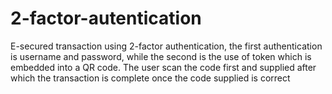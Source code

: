 # 2-factor-autentication
E-secured transaction using 2-factor authentication, the first authentication is username and password, while the second is the use of token which is embedded into a QR code. The user scan the code first and supplied after which the transaction is complete once the code supplied is correct
